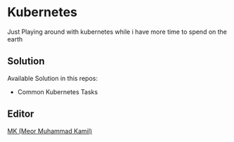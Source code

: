 # Kubernetes
Just Playing around with kubernetes while i have more time to spend on the earth

## Solution
Available Solution in this repos:
- Common Kubernetes Tasks

## Editor
[MK (Meor Muhammad Kamil)](https://www.linkedin.com/in/mk97/)
